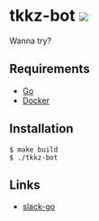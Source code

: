 tkkz-bot ![](https://github.com/supercaracal/tkkz-bot/workflows/Test/badge.svg?branch=master)
=================

Wanna try?

## Requirements

* [Go](https://golang.org/doc/install)
* [Docker](https://docs.docker.com/get-docker/)

## Installation

```
$ make build
$ ./tkkz-bot
```

## Links

* [slack-go](https://github.com/slack-go/slack)
